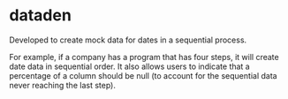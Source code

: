 # dataden

Developed to create mock data for dates in a sequential process.

For example, if a company has a program that has four steps, it will create date data in sequential order.
It also allows users to indicate that a percentage of a column should be null (to account for the sequential data never reaching the last step).